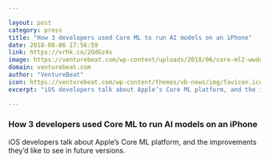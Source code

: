 ```yaml
---

layout: post
category: press
title: "How 3 developers used Core ML to run AI models on an iPhone"
date: 2018-08-06 17:56:59
link: https://vrhk.co/2OdGz4s
image: https://venturebeat.com/wp-content/uploads/2018/06/core-ml2-wwdc-18.png?fit=2164%2C1244&strip=all
domain: venturebeat.com
author: "VentureBeat"
icon: https://venturebeat.com/wp-content/themes/vb-news/img/favicon.ico
excerpt: "iOS developers talk about Apple’s Core ML platform, and the improvements they’d like to see in future versions."

---
```


### How 3 developers used Core ML to run AI models on an iPhone

iOS developers talk about Apple’s Core ML platform, and the improvements they’d like to see in future versions.